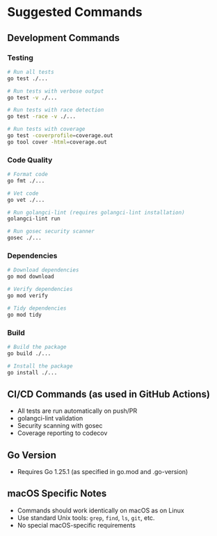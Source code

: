 # Suggested Commands

## Development Commands

### Testing
```bash
# Run all tests
go test ./...

# Run tests with verbose output
go test -v ./...

# Run tests with race detection
go test -race -v ./...

# Run tests with coverage
go test -coverprofile=coverage.out
go tool cover -html=coverage.out
```

### Code Quality
```bash
# Format code
go fmt ./...

# Vet code
go vet ./...

# Run golangci-lint (requires golangci-lint installation)
golangci-lint run

# Run gosec security scanner
gosec ./...
```

### Dependencies
```bash
# Download dependencies
go mod download

# Verify dependencies
go mod verify

# Tidy dependencies
go mod tidy
```

### Build
```bash
# Build the package
go build ./...

# Install the package
go install ./...
```

## CI/CD Commands (as used in GitHub Actions)
- All tests are run automatically on push/PR
- golangci-lint validation
- Security scanning with gosec
- Coverage reporting to codecov

## Go Version
- Requires Go 1.25.1 (as specified in go.mod and .go-version)

## macOS Specific Notes
- Commands should work identically on macOS as on Linux
- Use standard Unix tools: `grep`, `find`, `ls`, `git`, etc.
- No special macOS-specific requirements